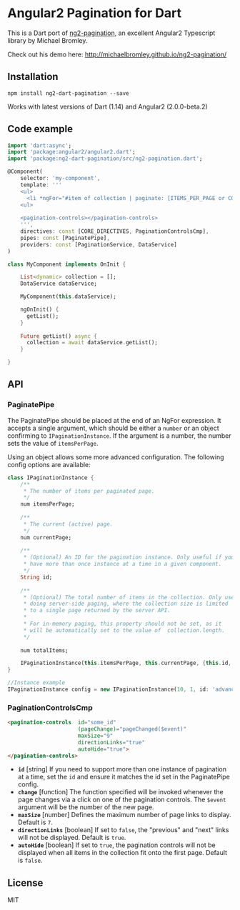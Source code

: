 # Angular2 Pagination for Dart
This is a Dart port of [ng2-pagination](https://github.com/michaelbromley/ng2-pagination/), an excellent Angular2 Typescript library by Michael Bromley. 

Check out his demo here: http://michaelbromley.github.io/ng2-pagination/


## Installation

```
npm install ng2-dart-pagination --save
```

Works with latest versions of Dart (1.14) and Angular2 (2.0.0-beta.2)

## Code example

```Dart
import 'dart:async';
import 'package:angular2/angular2.dart';
import 'package:ng2-dart-pagination/src/ng2-pagination.dart';

@Component(
    selector: 'my-component',
    template: '''
    <ul>
      <li *ngFor="#item of collection | paginate: [ITEMS_PER_PAGE or CONFIG_OBJECT] "> ... </li>
    <ul>
               
    <pagination-controls></pagination-controls>
    ''',
    directives: const [CORE_DIRECTIVES, PaginationControlsCmp],
    pipes: const [PaginatePipe],
    providers: const [PaginationService, DataService]
)

class MyComponent implements OnInit {

    List<dynamic> collection = [];
    DataService dataService;

    MyComponent(this.dataService);

    ngOnInit() {
      getList();
    }
    
    Future getList() async {
      collection = await dataService.getList();
    }

}
```

## API

### PaginatePipe

The PaginatePipe should be placed at the end of an NgFor expression. It accepts a single argument, which should be 
either a `number` or an object confirming to `IPaginationInstance`. If the argument is a number, the number sets the
value of `itemsPerPage`. 

Using an object allows some more advanced configuration. The following config options are available:

```Dart
class IPaginationInstance {
    /**
     * The number of items per paginated page.
     */
    num itemsPerPage;
    
    /**
     * The current (active) page.
     */
    num currentPage;
    
    /**
     * (Optional) An ID for the pagination instance. Only useful if you wish to
     * have more than once instance at a time in a given component.
     */
    String id;
    
    /**
     * (Optional) The total number of items in the collection. Only useful when
     * doing server-side paging, where the collection size is limited
     * to a single page returned by the server API.
     *
     * For in-memory paging, this property should not be set, as it
     * will be automatically set to the value of  collection.length.
     */
     
    num totalItems;

    IPaginationInstance(this.itemsPerPage, this.currentPage, {this.id, this.totalItems});
}

//Instance example
IPaginationInstance config = new IPaginationInstance(10, 1, id: 'advanced', totalItems: 10);

```


### PaginationControlsCmp

```HTML
<pagination-controls  id="some_id"
                      (pageChange)="pageChanged($event)"
                      maxSize="9"
                      directionLinks="true"
                      autoHide="true">
</pagination-controls>
```

* **`id`** [string] If you need to support more than one instance of pagination at a time, set the `id` and ensure it
matches the id set in the PaginatePipe config.
* **`change`** [function] The function specified will be invoked whenever the page changes via a click on one of the
pagination controls. The `$event` argument will be the number of the new page.
* **`maxSize`** [number] Defines the maximum number of page links to display. Default is `7`.
* **`directionLinks`** [boolean] If set to `false`, the "previous" and "next" links will not be displayed. Default is `true`.
* **`autoHide`** [boolean] If set to `true`, the pagination controls will not be displayed when all items in the
collection fit onto the first page. Default is `false`.

## License

MIT



